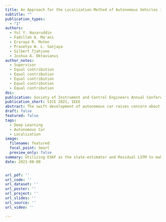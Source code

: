 ```yaml
---
title: An Approach for the Localization Method of Autonomous Vehicles in the Event of Missing GNSS Information
subtitle: ""
publication_types:
  - "1"
authors:
  - Yul Y. Nazaruddin
  - Fadillah A. Ma'ani
  - Eraraya R. Muten
  - Prasetyo W. L. Sanjaya
  - Gilbert Tjahjono
  - Joshua A. Oktavianus
author_notes:
  - Supervisor
  - Equal contribution
  - Equal contribution
  - Equal contribution
  - Equal contribution
  - Equal contribution
doi:
publication: Society of Instrument and Control Engineers Annual Conference 2021, Institute of Electrical and Electronics Engineers
publication_short: SICE 2021, IEEE
abstract: The swift development of autonomous car raises concern about its safety, although in theory, it has potential to be safer compared to human driver. Reliable system for localization is one of the most important factor in the safety of autonomous car. A combination of Inertial Measurement Unit (IMU), wheel encoder, and Global Navigation Satellite System (GNSS) is commonly used to estimate the car position. However, GNSS is prone to disconnection because of its high dependency to the external environment and low sampling rate. This paper proposes assisted GNSS localization system to address the problem. This system utilizes Error-state Kalman Filter (ESKF) and Residual Long Short-Term Memory (Residual LSTM) as an estimator for the car’s position when GNSS disconnection happens. A neural-network model approach with Residual LSTM is independent to external environment and easily accessible locally, making it a more reliable replacement for estimating position in the event of GNSS’s disconnection. Implementation in CARLA Simulator shows the system could reduce the deviation in position estimation caused by the absence of GNSS. By having a localization system that works in fully offline mode without meaningful additional cost, the proposed idea is expected to enable a low-cost, reliable global navigation system in the future.
draft: false
featured: false
tags:
  - Deep Learning
  - Autonomous Car
  - Localization
image:
  filename: featured
  focal_point: Smart
  preview_only: false
summary: Utilizing ESKF as the state‑estimator and Residual LSTM to make the localization of an autonomous car more reliable in the absence of GPS data (an improvement to our [previous publication](https://doi.org/10.1109/ICEVT48285.2019.8993992)).
date: 2021-08-08


url_pdf: ''
url_code: ''
url_dataset: ''
url_poster: ''
url_project: ''
url_slides: ''
url_source: ''
url_video: ''

---
```

